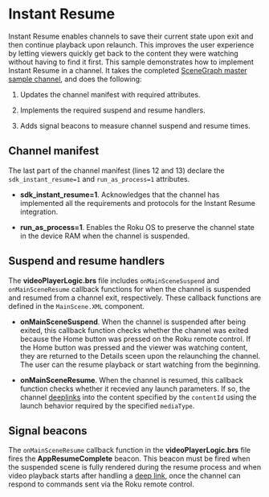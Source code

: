 # Instant Resume

Instant Resume enables channels to save their current state upon exit and then continue playback upon relaunch. This improves the user experience by letting viewers quickly get back to the content they were watching without having to find it first. This sample demonstrates how to implement Instant Resume in a channel. It takes the completed [SceneGraph master sample channel](https://github.com/rokudev/scenegraph-master-sample), and does the following:

1. Updates the channel manifest with required attributes.

2. Implements the required suspend and resume handlers.

3. Adds signal beacons to measure channel suspend and resume times.

## Channel manifest

The last part of the channel manifest (lines 12 and 13) declare the `sdk_instant_resume=1` and `run_as_process=1` attributes. 

- **sdk_instant_resume=1**. Acknowledges that the channel has implemented all the requirements and protocols for the Instant Resume integration.

- **run_as_process=1**. Enables the Roku OS to preserve the channel state in the device RAM when the channel is suspended. 

## Suspend and resume handlers

The **videoPlayerLogic.brs** file includes `onMainSceneSuspend` and `onMainSceneResume` callback functions for when the channel is suspended and resumed from a channel exit, respectively. These callback functions are defined in the `MainScene.XML` component. 

- **onMainSceneSuspend**. When the channel is suspended after being exited, this callback function checks whether the channel was exited because the Home button was pressed on the Roku remote control. If the Home button was pressed and the viewer was watching content, they are returned to the Details sceen upon the relaunching the channel. The user can the resume playback or start watching from the beginning. 

- **onMainSceneResume**. When the channel is resumed, this callback function checks whether it recevied any launch parameters. If so, the channel [deeplinks](https://developer.roku.com/docs/developer-program/discovery/implementing-deep-linking.md) into the content specified by the `contentId` using the launch behavior required by the specified `mediaType`.

## Signal beacons

The `onMainSceneResume` callback function in the **videoPlayerLogic.brs** file fires the **AppResumeComplete** beacon. This beacon must be fired when the suspended scene is fully rendered during the resume process and when video playback starts after handling a [deep link](https://developer.roku.com/docs/developer-program/discovery/implementing-deep-linking.md), once the channel can respond to commands sent via the Roku remote control.
